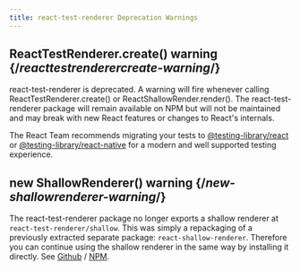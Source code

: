 ```yaml
---
title: react-test-renderer Deprecation Warnings
---
```


## ReactTestRenderer.create() warning {/*reacttestrenderercreate-warning*/}

react-test-renderer is deprecated. A warning will fire whenever calling ReactTestRenderer.create() or ReactShallowRender.render(). The react-test-renderer package will remain available on NPM but will not be maintained and may break with new React features or changes to React's internals.

The React Team recommends migrating your tests to [@testing-library/react](https://testing-library.com/docs/react-testing-library/intro/) or [@testing-library/react-native](https://callstack.github.io/react-native-testing-library/docs/start/intro) for a modern and well supported testing experience.


## new ShallowRenderer() warning {/*new-shallowrenderer-warning*/}

The react-test-renderer package no longer exports a shallow renderer at `react-test-renderer/shallow`. This was simply a repackaging of a previously extracted separate package: `react-shallow-renderer`. Therefore you can continue using the shallow renderer in the same way by installing it directly. See [Github](https://github.com/enzymejs/react-shallow-renderer) / [NPM](https://www.npmjs.com/package/react-shallow-renderer).
